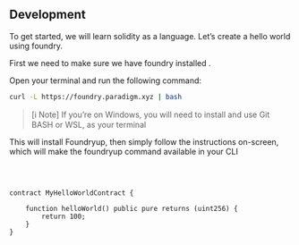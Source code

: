 ## Development 

To get started, we will learn solidity as a language.
Let’s create a hello world using foundry.

First we need to make sure  we have foundry installed .

Open your terminal and run the following command:
```bash
curl -L https://foundry.paradigm.xyz | bash
```

>[ℹ️ Note]
> If you’re on Windows, you will need to install and use Git BASH or WSL, as your terminal


This will install Foundryup, then simply follow the instructions on-screen, which will make the foundryup command available in your CLI






​
```solidity

contract MyHelloWorldContract {

	function helloWorld() public pure returns (uint256) {
		return 100;
	}
}
```